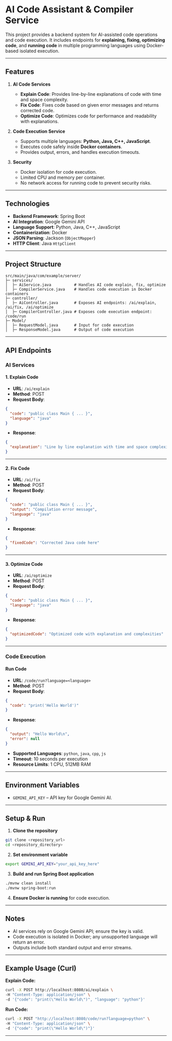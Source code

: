 # AI Code Assistant & Compiler Service

This project provides a backend system for AI-assisted code operations and code execution. It includes endpoints for **explaining, fixing, optimizing code**, and **running code** in multiple programming languages using Docker-based isolated execution.

---

## Features

1. **AI Code Services**

   * **Explain Code**: Provides line-by-line explanations of code with time and space complexity.
   * **Fix Code**: Fixes code based on given error messages and returns corrected code.
   * **Optimize Code**: Optimizes code for performance and readability with explanations.

2. **Code Execution Service**

   * Supports multiple languages: **Python, Java, C++, JavaScript**.
   * Executes code safely inside **Docker containers**.
   * Provides output, errors, and handles execution timeouts.

3. **Security**

   * Docker isolation for code execution.
   * Limited CPU and memory per container.
   * No network access for running code to prevent security risks.

---

## Technologies

* **Backend Framework**: Spring Boot
* **AI Integration**: Google Gemini API
* **Language Support**: Python, Java, C++, JavaScript
* **Containerization**: Docker
* **JSON Parsing**: Jackson (`ObjectMapper`)
* **HTTP Client**: Java `HttpClient`

---

## Project Structure

```
src/main/java/com/example/server/
├─ services/
│  ├─ AiService.java          # Handles AI code explain, fix, optimize
│  ├─ CompilerService.java    # Handles code execution in Docker containers
├─ controller/
│  ├─ AiController.java       # Exposes AI endpoints: /ai/explain, /ai/fix, /ai/optimize
│  ├─ CompilerController.java # Exposes code execution endpoint: /code/run
├─ Model/
│  ├─ RequestModel.java       # Input for code execution
│  ├─ ResponseModel.java      # Output of code execution
```

---

## API Endpoints

### AI Services

#### 1. Explain Code

* **URL**: `/ai/explain`
* **Method**: POST
* **Request Body**:

```json
{
  "code": "public class Main { ... }",
  "language": "java"
}
```

* **Response**:

```json
{
  "explanation": "Line by line explanation with time and space complexity..."
}
```

---

#### 2. Fix Code

* **URL**: `/ai/fix`
* **Method**: POST
* **Request Body**:

```json
{
  "code": "public class Main { ... }",
  "output": "Compilation error message",
  "language": "java"
}
```

* **Response**:

```json
{
  "fixedCode": "Corrected Java code here"
}
```

---

#### 3. Optimize Code

* **URL**: `/ai/optimize`
* **Method**: POST
* **Request Body**:

```json
{
  "code": "public class Main { ... }",
  "language": "java"
}
```

* **Response**:

```json
{
  "optimizedCode": "Optimized code with explanation and complexities"
}
```

---

### Code Execution

#### Run Code

* **URL**: `/code/run?language=<language>`
* **Method**: POST
* **Request Body**:

```json
{
  "code": "print('Hello World')"
}
```

* **Response**:

```json
{
  "output": "Hello World\n",
  "error": null
}
```

* **Supported Languages**: `python`, `java`, `cpp`, `js`
* **Timeout**: 10 seconds per execution
* **Resource Limits**: 1 CPU, 512MB RAM

---

## Environment Variables

* `GEMINI_API_KEY` – API key for Google Gemini AI.

---

## Setup & Run

1. **Clone the repository**

```bash
git clone <repository_url>
cd <repository_directory>
```

2. **Set environment variable**

```bash
export GEMINI_API_KEY="your_api_key_here"
```

3. **Build and run Spring Boot application**

```bash
./mvnw clean install
./mvnw spring-boot:run
```

4. **Ensure Docker is running** for code execution.

---

## Notes

* AI services rely on Google Gemini API; ensure the key is valid.
* Code execution is isolated in Docker; any unsupported language will return an error.
* Outputs include both standard output and error streams.

---

## Example Usage (Curl)

**Explain Code:**

```bash
curl -X POST http://localhost:8080/ai/explain \
-H "Content-Type: application/json" \
-d '{"code": "print(\"Hello World\")", "language": "python"}'
```

**Run Code:**

```bash
curl -X POST "http://localhost:8080/code/run?language=python" \
-H "Content-Type: application/json" \
-d '{"code": "print(\"Hello World\")"}'
```

---


